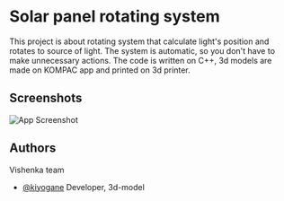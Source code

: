 
# Solar panel rotating system

This project is about rotating system that calculate light's position and rotates to source of light. The system is automatic, so you don't have to make unnecessary actions. The code is written on C++, 3d models are made on KOMPAC app and printed on 3d printer.

## Screenshots

![App Screenshot](https://ltdfoto.ru/images/2024/01/22/imagee68ccc5c6143defe.png)


## Authors

Vishenka team

- [@kiyogane](https://github.com/gettinghotter) Developer, 3d-model

